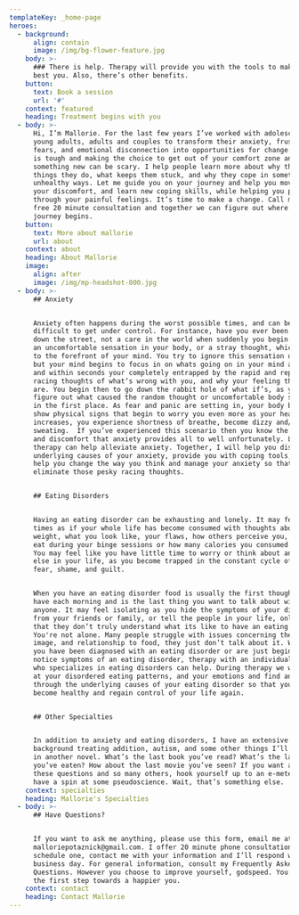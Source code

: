 ```yaml
---
templateKey: _home-page
heroes:
  - background:
      align: contain
      image: /img/bg-flower-feature.jpg
    body: >-
      ### There is help. Therapy will provide you with the tools to make you the
      best you. Also, there’s other benefits.
    button:
      text: Book a session
      url: '#'
    context: featured
    heading: Treatment begins with you
  - body: >-
      Hi, I’m Mallorie. For the last few years I’ve worked with adolescents,
      young adults, adults and couples to transform their anxiety, frustration,
      fears, and emotional disconnection into opportunities for change. Change
      is tough and making the choice to get out of your comfort zone and try
      something new can be scary. I help people learn more about why they do the
      things they do, what keeps them stuck, and why they cope in sometimes
      unhealthy ways. Let me guide you on your journey and help you move through
      your discomfort, and learn new coping skills, while helping you process
      through your painful feelings. It’s time to make a change. Call me for a
      free 20 minute consultation and together we can figure out where your
      journey begins.
    button:
      text: More about mallorie
      url: about
    context: about
    heading: About Mallorie
    image:
      align: after
      image: /img/mp-headshot-800.jpg
  - body: >-
      ## Anxiety


      Anxiety often happens during the worst possible times, and can be quite
      difficult to get under control. For instance, have you ever been walking
      down the street, not a care in the world when suddenly you begin noticing
      an uncomfortable sensation in your body, or a stray thought, which comes
      to the forefront of your mind. You try to ignore this sensation or thought
      but your mind begins to focus in on whats going on in your mind and body,
      and within seconds your completely entrapped by the rapid and repetitive
      racing thoughts of what’s wrong with you, and why your feeling the way you
      are. You begin then to go down the rabbit hole of what if’s, as you try to
      figure out what caused the random thought or uncomfortable body sensation
      in the first place. As fear and panic are setting in, your body begins to
      show physical signs that begin to worry you even more as your heart-rate
      increases, you experience shortness of breathe, become dizzy and/or begin
      sweating.  If you’ve experienced this scenario then you know the feeling
      and discomfort that anxiety provides all to well unfortunately. Luckily
      therapy can help alleviate anxiety. Together, I will help you discover the
      underlying causes of your anxiety, provide you with coping tools,  and
      help you change the way you think and manage your anxiety so that you can
      eliminate those pesky racing thoughts.


      ## Eating Disorders


      Having an eating disorder can be exhausting and lonely. It may feel at
      times as if your whole life has become consumed with thoughts about your
      weight, what you look like, your flaws, how others perceive you, what to
      eat during your binge sessions or how many calories you consumed that day.
      You may feel like you have little time to worry or think about anything
      else in your life, as you become trapped in the constant cycle of anxiety,
      fear, shame, and guilt. 


      When you have an eating disorder food is usually the first thought you
      have each morning and is the last thing you want to talk about with
      anyone. It may feel isolating as you hide the symptoms of your disorder
      from your friends or family, or tell the people in your life, only to find
      that they don’t truly understand what its like to have an eating disorder.
      You're not alone. Many people struggle with issues concerning their body
      image, and relationship to food, they just don’t talk about it. Whether
      you have been diagnosed with an eating disorder or are just beginning to
      notice symptoms of an eating disorder, therapy with an individual like me,
      who specializes in eating disorders can help. During therapy we will look
      at your disordered eating patterns, and your emotions and find and work
      through the underlying causes of your eating disorder so that you can
      become healthy and regain control of your life again.


      ## Other Specialties


      In addition to anxiety and eating disorders, I have an extensive
      background treating addition, autism, and some other things I’ll go over
      in another novel. What’s the last book you’ve read? What’s the last meal
      you’ve eaten? How about the last movie you’ve seen? If you want answers to
      these questions and so many others, hook yourself up to an e-meter and
      have a spin at some pseudoscience. Wait, that’s something else.
    context: specialties
    heading: Mallorie's Specialties
  - body: >-
      ## Have Questions?


      If you want to ask me anything, please use this form, email me at
      malloriepotaznick@gmail.com. I offer 20 minute phone consultations. To
      schedule one, contact me with your information and I’ll respond within one
      business day. For general information, consult my Frequently Asked
      Questions. However you choose to improve yourself, godspeed. You’re taking
      the first step towards a happier you.
    context: contact
    heading: Contact Mallorie
---
```


